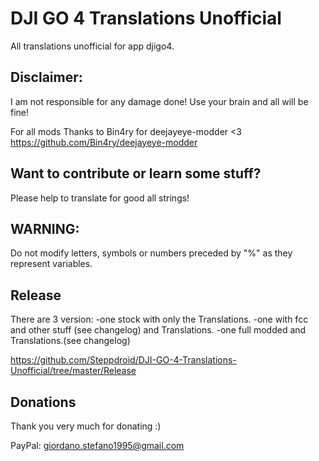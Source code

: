 # DJI GO 4 Translations Unofficial

All translations unofficial for app djigo4.


## Disclaimer:


I am not responsible for any damage done! Use your brain and all will be fine!

For all mods Thanks to Bin4ry for deejayeye-modder <3
https://github.com/Bin4ry/deejayeye-modder


## Want to contribute or learn some stuff? 


Please help to translate for good all strings!


## WARNING:


Do not modify letters, symbols or numbers preceded by "%" as they represent variables.


## Release

There are 3 version:
-one stock with only the Translations.
-one with fcc and other stuff (see changelog) and Translations.
-one full modded and Translations.(see changelog)

https://github.com/Steppdroid/DJI-GO-4-Translations-Unofficial/tree/master/Release


## Donations

Thank you very much for donating :)

PayPal: giordano.stefano1995@gmail.com
